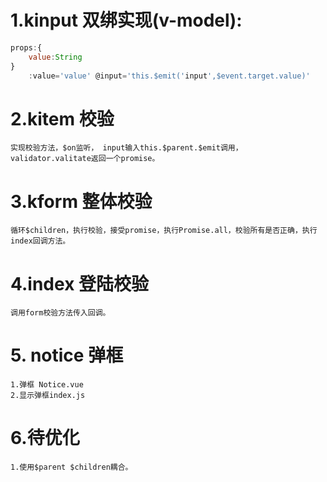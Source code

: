 # 1.kinput 双绑实现(v-model):

```javascript
props:{
    value:String
}
    :value='value' @input='this.$emit('input',$event.target.value)'
```

# 2.kitem 校验

    实现校验方法，$on监听， input输入this.$parent.$emit调用，
    validator.valitate返回一个promise。

# 3.kform 整体校验

    循环$children，执行校验，接受promise，执行Promise.all，校验所有是否正确，执行index回调方法。

# 4.index 登陆校验

    调用form校验方法传入回调。

# 5. notice 弹框

    1.弹框 Notice.vue
    2.显示弹框index.js

# 6.待优化

    1.使用$parent $children耦合。
